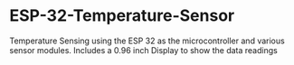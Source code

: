 # ESP-32-Temperature-Sensor
Temperature Sensing using the ESP 32 as the microcontroller and various sensor modules. Includes a 0.96 inch Display to show the data readings
